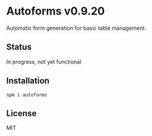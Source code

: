 # Autoforms v0.9.20

Automatic form generation for basic table management.

## Status

In progress, not yet functional

## Installation

`npm i autoforms`

## License

MIT
